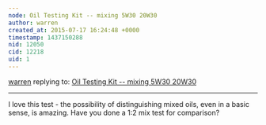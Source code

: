 ```yaml
---
node: Oil Testing Kit -- mixing 5W30 20W30
author: warren
created_at: 2015-07-17 16:24:48 +0000
timestamp: 1437150288
nid: 12050
cid: 12218
uid: 1
---
```




[warren](../profile/warren) replying to: [Oil Testing Kit -- mixing 5W30 20W30](../notes/gretchengehrke/07-11-2015/oil-testing-kit-mixing-5w30-20w30)

----
I love this test - the possibility of distinguishing mixed oils, even in a basic sense, is amazing. Have you done a 1:2 mix test for comparison? 